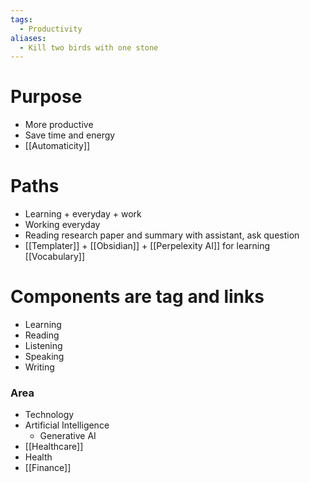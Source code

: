 ```yaml
---
tags:
  - Productivity
aliases:
  - Kill two birds with one stone
---
```

# Purpose

- More productive
- Save time and energy
- [[Automaticity]]

# Paths

- Learning + everyday + work 
- Working everyday
- Reading research paper and summary with assistant, ask question
- [[Templater]] + [[Obsidian]] + [[Perpelexity AI]] for learning [[Vocabulary]]
# Components are tag and links

- Learning
- Reading
- Listening
- Speaking
- Writing

### Area

- Technology
- Artificial Intelligence
	- Generative AI
- [[Healthcare]]
- Health
- [[Finance]]